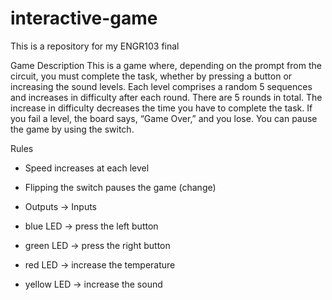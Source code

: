 # interactive-game
This is a repository for my ENGR103 final

Game Description
	This is a game where, depending on the prompt from the circuit, you must complete the task, whether by pressing a button or increasing the sound levels. Each level comprises a random 5 sequences and increases in difficulty after each round. There are 5 rounds in total. The increase in difficulty decreases the time you have to complete the task. If you fail a level, the board says, “Game Over,” and you lose. You can pause the game by using the switch.

Rules
- Speed increases at each level
- Flipping the switch pauses the game (change)

- Outputs      ->    Inputs
- blue LED     ->    press the left button
- green LED    ->    press the right button
- red LED      ->    increase the temperature
- yellow LED   ->    increase the sound
